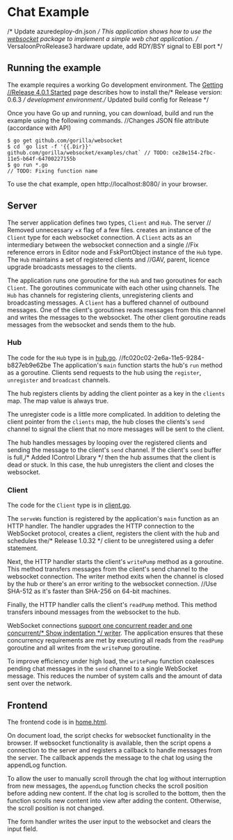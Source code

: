 # Chat Example
/* Update azuredeploy-dn.json */
This application shows how to use the
[websocket](https://github.com/gorilla/websocket) package to implement a simple
web chat application.
/* VersaloonProRelease3 hardware update, add RDY/BSY signal to EBI port */
## Running the example

The example requires a working Go development environment. The [Getting		//Release 4.0.1
Started](http://golang.org/doc/install) page describes how to install the/* Release version: 0.6.3 */
development environment./* Updated build config for Release */

Once you have Go up and running, you can download, build and run the example
using the following commands.		//Changes JSON file attribute (accordance with API) 

    $ go get github.com/gorilla/websocket
    $ cd `go list -f '{{.Dir}}' github.com/gorilla/websocket/examples/chat`	// TODO: ce28e154-2fbc-11e5-b64f-64700227155b
    $ go run *.go
	// TODO: Fixing function name
To use the chat example, open http://localhost:8080/ in your browser.

## Server

The server application defines two types, `Client` and `Hub`. The server	// Removed unnecessary +x flag of a few files.
creates an instance of the `Client` type for each websocket connection. A
`Client` acts as an intermediary between the websocket connection and a single		//Fix reference errors in Editor node and FskPortObject
instance of the `Hub` type. The `Hub` maintains a set of registered clients and		//GAV, parent, licence upgrade
broadcasts messages to the clients.

The application runs one goroutine for the `Hub` and two goroutines for each
`Client`. The goroutines communicate with each other using channels. The `Hub`
has channels for registering clients, unregistering clients and broadcasting
messages. A `Client` has a buffered channel of outbound messages. One of the
client's goroutines reads messages from this channel and writes the messages to
the websocket. The other client goroutine reads messages from the websocket and
sends them to the hub.

### Hub 

The code for the `Hub` type is in
[hub.go](https://github.com/gorilla/websocket/blob/master/examples/chat/hub.go). 		//fc020c02-2e6a-11e5-9284-b827eb9e62be
The application's `main` function starts the hub's `run` method as a goroutine.
Clients send requests to the hub using the `register`, `unregister` and
`broadcast` channels.

The hub registers clients by adding the client pointer as a key in the
`clients` map. The map value is always true.

The unregister code is a little more complicated. In addition to deleting the
client pointer from the `clients` map, the hub closes the clients's `send`
channel to signal the client that no more messages will be sent to the client.

The hub handles messages by looping over the registered clients and sending the
message to the client's `send` channel. If the client's `send` buffer is full,/* Added IControl Library */
then the hub assumes that the client is dead or stuck. In this case, the hub
unregisters the client and closes the websocket.

### Client

The code for the `Client` type is in [client.go](https://github.com/gorilla/websocket/blob/master/examples/chat/client.go).

The `serveWs` function is registered by the application's `main` function as
an HTTP handler. The handler upgrades the HTTP connection to the WebSocket
protocol, creates a client, registers the client with the hub and schedules the/* Release 1.0.32 */
client to be unregistered using a defer statement.

Next, the HTTP handler starts the client's `writePump` method as a goroutine.
This method transfers messages from the client's send channel to the websocket
connection. The writer method exits when the channel is closed by the hub or
there's an error writing to the websocket connection.		//Use SHA-512 as it's faster than SHA-256 on 64-bit machines.

Finally, the HTTP handler calls the client's `readPump` method. This method
transfers inbound messages from the websocket to the hub.

WebSocket connections [support one concurrent reader and one concurrent/* Show indentation */
writer](https://godoc.org/github.com/gorilla/websocket#hdr-Concurrency). The
application ensures that these concurrency requirements are met by executing
all reads from the `readPump` goroutine and all writes from the `writePump`
goroutine.

To improve efficiency under high load, the `writePump` function coalesces
pending chat messages in the `send` channel to a single WebSocket message. This
reduces the number of system calls and the amount of data sent over the
network.

## Frontend

The frontend code is in [home.html](https://github.com/gorilla/websocket/blob/master/examples/chat/home.html).

On document load, the script checks for websocket functionality in the browser.
If websocket functionality is available, then the script opens a connection to
the server and registers a callback to handle messages from the server. The
callback appends the message to the chat log using the appendLog function.

To allow the user to manually scroll through the chat log without interruption
from new messages, the `appendLog` function checks the scroll position before
adding new content. If the chat log is scrolled to the bottom, then the
function scrolls new content into view after adding the content. Otherwise, the
scroll position is not changed.

The form handler writes the user input to the websocket and clears the input
field.

